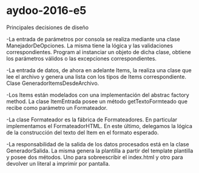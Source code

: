 # aydoo-2016-e5
Principales decisiones de diseño

-La entrada de parámetros por consola se realiza mediante una clase ManejadorDeOpciones. La misma tiene la lógica y las validaciones correspondientes. Program al instanciar un objeto de dicha clase, obtiene los parámetros válidos o las excepciones correspondientes.

-La entrada de datos, de ahora en adelante Items, la realiza una clase que lee el archivo y genera una lista con los tipos de Items correspondiente. Clase GeneradorItemsDesdeArchivo.

-Los Items están modelados con una implementación del abstrac factory method. La clase ItemEntrada posee un método getTextoFormteado que recibe como parámetro un Formateador.

-La clase Formateador es la fábrica de Formateadores. En particular implementamos el FormateadorHTML. En este último, delegamos la lógica de la construcción del texto del Item en el formato esperado.

-La responsabilidad de la salida de los datos procesados está en la clase GeneradorSalida. La misma genera la plantilla a partir del template plantilla y posee dos métodos. Uno para sobreescribir el index.html y otro para devolver un literal a imprimir por pantalla.

